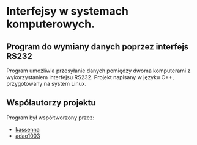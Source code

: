 # Interfejsy w systemach komputerowych.
## Program do wymiany danych poprzez interfejs RS232

Program umożliwia przesyłanie danych pomiędzy dwoma komputerami z wykorzystaniem interfejsu RS232. Projekt napisany w języku C++, przygotowany na system Linux.

## Współautorzy projektu
Program był współtworzony przez:
- [kassenna](https://github.com/kassenna)
- [adao1003](https://github.com/adao1003)